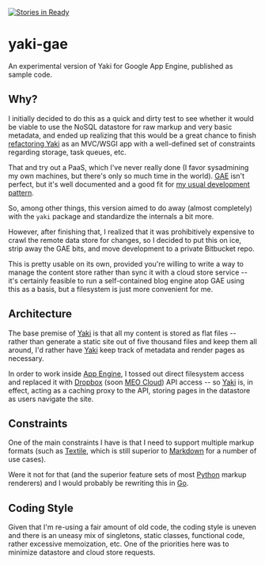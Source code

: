 [![Stories in Ready](https://badge.waffle.io/rcarmo/yaki-gae.png?label=ready&title=Ready)](https://waffle.io/rcarmo/yaki-gae)

yaki-gae
========

An experimental version of Yaki for Google App Engine, published as sample code.

## Why?

I initially decided to do this as a quick and dirty test to see whether it would be viable to use the NoSQL datastore for raw markup and very basic metadata, and ended up realizing that this would be a great chance to finish [refactoring Yaki][tng] as an MVC/WSGI app with a well-defined set of constraints regarding storage, task queues, etc.

That and try out a PaaS, which I've never really done (I favor sysadmining my own machines, but there's only so much time in the world). [GAE][gae] isn't perfect, but it's well documented and a good fit for [my usual development pattern][dp].

So, among other things, this version aimed to do away (almost completely) with the `yaki` package and standardize the internals a bit more.

However, after finishing that, I realized that it was prohibitively expensive to crawl the remote data store for changes, so I decided to put this on ice, strip away the GAE bits, and move development to a private Bitbucket repo.

This is pretty usable on its own, provided you're willing to write a way to manage the content store rather than sync it with a cloud store service -- it's certainly feasible to run a self-contained blog engine atop GAE using this as a basis, but a filesystem is just more convenient for me.

## Architecture

The base premise of [Yaki][y] is that all my content is stored as flat files -- rather than generate a static site out of five thousand files and keep them all around, I'd rather have [Yaki][y] keep track of metadata and render pages as necessary. 

In order to work inside [App Engine][gae], I tossed out direct filesystem access and replaced it with [Dropbox][db] (soon [MEO Cloud][mc]) API access -- so [Yaki][y] is, in effect, acting as a caching proxy to the API, storing pages in the datastore as users navigate the site.

## Constraints

One of the main constraints I have is that I need to support multiple markup formats (such as [Textile][tt], which is still superior to [Markdown][md] for a number of use cases).

Were it not for that (and the superior feature sets of most [Python][py] markup renderers) and I would probably be rewriting this in [Go].

## Coding Style

Given that I'm re-using a fair amount of old code, the coding style is uneven and there is an uneasy mix of singletons, static classes, functional code, rather excessive memoization, etc. One of the priorities here was to minimize datastore and cloud store requests.

[gae]: https://cloud.google.com/products/app-engine/
[db]: http://www.dropbox.com
[mc]: http://meocloud.pt
[ttom]: http://the.taoofmac.com
[y]: https://github.com/rcarmo/Yaki
[tng]: https://github.com/rcarmo/yaki-tng
[2822]: http://www.ietf.org/rfc/rfc2822.txt
[tt]: http://en.wikipedia.org/wiki/Textile_(markup_language)
[md]: http://en.wikipedia.org/wiki/Markdown
[py]: http://www.python.org
[go]: http://www.golang.org
[dp]: http://the.taoofmac.com/space/blog/2013/08/11/2300
